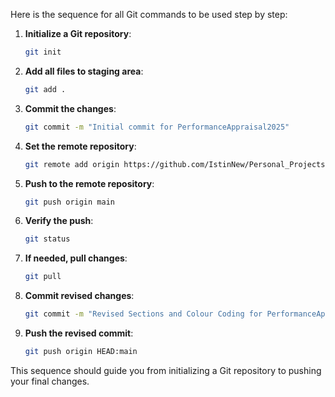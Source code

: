 Here is the sequence for all Git commands to be used step by step:

1. **Initialize a Git repository**:
   ```bash
   git init
   ```

2. **Add all files to staging area**:
   ```bash
   git add .
   ```

3. **Commit the changes**:
   ```bash
   git commit -m "Initial commit for PerformanceAppraisal2025"
   ```

4. **Set the remote repository**:
   ```bash
   git remote add origin https://github.com/IstinNew/Personal_Projects.git
   ```

5. **Push to the remote repository**:
   ```bash
   git push origin main
   ```

6. **Verify the push**:
   ```bash
   git status
   ```

7. **If needed, pull changes**:
   ```bash
   git pull
   ```

8. **Commit revised changes**:
   ```bash
   git commit -m "Revised Sections and Colour Coding for PerformanceAppraisal2025"
   ```

9. **Push the revised commit**:
   ```bash
   git push origin HEAD:main
   ``` 

This sequence should guide you from initializing a Git repository to pushing your final changes.

